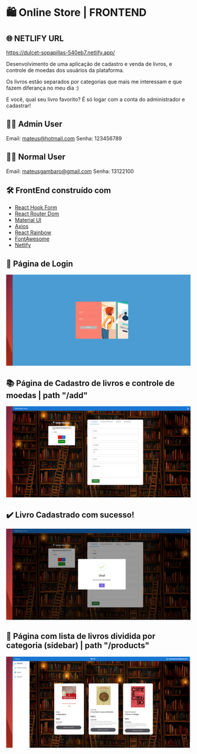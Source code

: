 
# :shopping: Online Store | FRONTEND

## :globe_with_meridians: NETLIFY URL
https://dulcet-sopapillas-540eb7.netlify.app/

Desenvolvimento de uma aplicação de cadastro e venda de livros, e controle de moedas dos usuários da plataforma.

Os livros estão separados por categorias que mais me interessam e que fazem diferança no meu dia :)

E você, qual seu livro favorito? É só logar com a conta do administrador e cadastrar!

## :man_technologist: Admin User

Email: mateus@hotmail.com
Senha: 123456789

## :curly_haired_man: Normal User

Email: mateusgambaro@gmail.com
Senha: 13122100


## 🛠️ FrontEnd construído com

* [React Hook Form](https://react-hook-form.com/) 
* [React Router Dom](https://v5.reactrouter.com/) 
* [Material UI](https://mui.com/pt/) 
* [Axios](https://axios-http.com/docs/intro)
* [React Rainbow](https://react-rainbow.io/) 
* [FontAwesome](https://fontawesome.com/)
* [Netlify](https://www.netlify.com/)


## :closed_lock_with_key: Página de Login
<img src="images/login.png" width="500px"/>

## :books: Página de Cadastro de livros e controle de moedas | path "/add"
<img src="images/cadastro.png" width="500px"/>

## :heavy_check_mark: Livro Cadastrado com sucesso!
<img src="images/postMessage.png" width="500px"/>

## :shopping_cart: Página com lista de livros dividida por categoria (sidebar) | path "/products"
<img src="images/books.png" width="500px"/>
